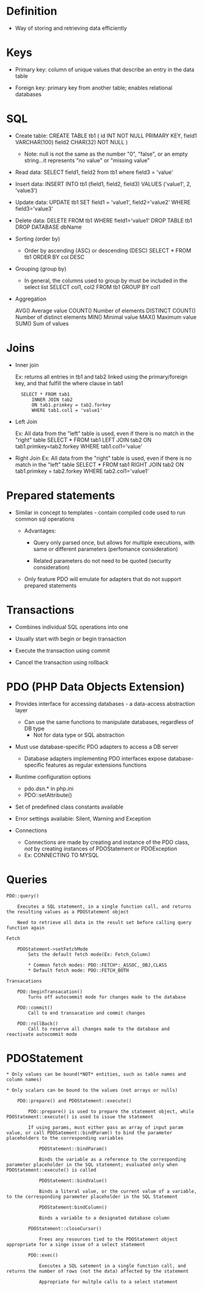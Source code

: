 # Definition

* Way of storing and retrieving data efficiently

# Keys

* Primary key: column of unique values that describe an entry in the data table

* Foreign key: primary key from another table; enables relational databases

# SQL

* Create table:
	CREATE TABLE tb1 (
		id INT NOT NULL PRIMARY KEY,
		field1 VARCHAR(100)
		field2 CHAR(32) NOT NULL
	)

	* Note: null is not the same as the number "0", "false", or an empty string...it represents "no value" or "missing value"

* Read data:
	SELECT field1, field2 from tb1
		where field3 = 'value'

* Insert data:
	INSERT INTO tb1
		(field1, field2, field3) VALUES
		('value1', 2, 'value3')

* Update data:
	UPDATE tb1
		SET field1 = 'value1', field2='value2'
		WHERE field3='value3'

* Delete data:
	DELETE FROM tb1 WHERE field1='value1'
	DROP TABLE tb1
	DROP DATABASE dbName

* Sorting (order by)
	* Order by ascending (ASC) or descending (DESC)
		SELECT * FROM tb1 ORDER BY col DESC

* Grouping (group by)
	* In general, the columns used to group by must be included in the select list
		SELECT col1, col2 FROM tb1
			GROUP BY col1

* Aggregation
	
	AVG() Average value
	COUNT() Number of elements
	DISTINCT COUNT() Number of distinct elements
	MIN() Minimal value
	MAX() Maximum value
	SUM() Sum of values

# Joins

* Inner join
	
	Ex: returns all entries in tb1 and tab2 linked using the primary/foreign key, and that fulfill the where clause in tab1

		SELECT * FROM tab1
			INNER JOIN tab2
			ON tab1.primkey = tab2.forkey
			WHERE tab1.col1 = 'value1'

* Left Join

	Ex: All data from the "left" table is used, even if there is no match in the "right" table
		SELECT * FROM tab1
			LEFT JOIN tab2
			ON tab1.primkey=tab2.forkey
			WHERE tab1.col1='value'

* Right Join
	Ex: All data from the "right" table is used, even if there is no match in the "left" table
		SELECT * FROM tab1
			RIGHT JOIN tab2
			ON tab1.primkey = tab2.forkey
			WHERE tab2.col1='value1'

# Prepared statements

* Similar in concept to templates - contain compiled code used to run common sql operations
	* Advantages:
		* Query only parsed once, but allows for multiple executions, with same or different parameters (perfomance consideration)

		* Related parameters do not need to be quoted (security consideration)

	* Only feature PDO will emulate for adapters that do not support prepared statements

# Transactions

* Combines individual SQL operations into one

* Usually start with begin or begin transaction

* Execute the transaction using commit

* Cancel the transaction using rollback 

# PDO (PHP Data Objects Extension)

* Provides interface for accessing databases - a data-access abstraction layer
	* Can use the same functions to manipulate databases, regardless of DB type
		* Not for data type or SQL abstraction

* Must use database-specific PDO adapters to access a DB server

	* Database adapters implementing PDO interfaces expose database-specific features as regular extensions functions

* Runtime configuration options
	* pdo.dsn.* in php.ini
	* PDO::setAttribute()

* Set of predefined class constants available

* Error settings available: Silent, Warning and Exception

* Connections

	* Connections are made by creating and instance of the PDO class, *not* by creating instances of PDOStatement or PDOException
	* Ex: CONNECTING TO MYSQL
		<?php
			$dbh=new PDO('mysql:host=localhost;dname=t$user,$pass)
		?>

# Queries

	PDO::query()

		Executes a SQL statement, in a single function call, and returns the resulting values as a PDOStatement object

		Need to retrieve all data in the result set before calling query function again

	Fetch

		PDOStatement->setFetchMode
			Sets the default fetch mode(Ex: Fetch_Column)

			* Common fetch modes: PDO::FETCH*:_ASSOC,_OBJ,CLASS
			* Default fetch mode: PDO::FETCH_BOTH

	Transacations

		PDO::beginTransacation()
			Turns off autocommit mode for changes made to the database

		PDO::commit()
			Call to end transacation and commit changes

		PDO::rollBack()
			Call to reserve all changes made to the database and reactivate autocommit mode

# PDOStatement

	* Only values can be bound(*NOT* entities, such as table names and column names)

	* Only scalars can be bound to the values (not arrays or nulls)

		PDO::prepare() and PDOStatement::execute()

			PDO::prepare() is used to prepare the statement object, while PDOStatement::execute() is used to issue the statement

			If using params, must either pass an array of input param value, or call PDOSatement::bindParam() to bind the parameter placeholders to the corresponding variables

				PDOStatement::bindParam()

				Binds the variable as a reference to the corresponding parameter placeholder in the SQL statement; evaluated only when PDOStatement::execute() is called

				PDOStatement::bindValue()

				Binds a literal value, or the current value of a variable, to the corresponding parameter placeholder in the SQL Statement

				PDOStatement:bindColumn()

				Binds a variable to a designated database column

			PDOStatement::closeCursor()

				Frees any resources tied to the PDOStatement object appropriate for a singe issue of a select statement

			PDO::exec()

				Executes a SQL satement in a single function call, and returns the number of rows (not the data) affected by the statement

				Appropriate for multple calls to a select statement